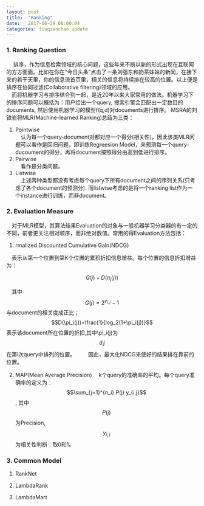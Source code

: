 ```yaml
---
layout: post
title:  "Ranking"
date:   2017-06-29 00:00:04
categories: liuqianchao update
---
```



### 1. Ranking Question

&emsp; 排序，作为信息检索领域的核心问题，这些年来不断以新的形式出现在互联网的方方面面。比如在你在“今日头条”点击了一条刘强东和奶茶妹妹的新闻，在接下来的若干天里，你的信息流首页里，相关的信息将持续排在较高的位置。以上便是排序在协同过滤(Collaborative filtering)领域的应用。   
&emsp;而将机器学习与排序结合到一起，是近20年以来大家常用的做法。机器学习下的排序问题可以概括为：用户给出一个query, 搜索引擎会匹配出一定数目的documents, 然后使用机器学习的模型f(q,d)对documents进行排序。 MSRA的刘铁岩将MLR(Machine-learned Ranking)总结为三类：    
1. Pointwise   
&emsp;认为每一个query-document对都对应一个得分(相关性)，因此该类MLR问题可以看作是回归问题，即训练Regreesion Model，来预测每一个query-ducoument的得分，再将document按照得分由高到低进行排序。   
2. Pairwise   
&emsp;看作是分类问题。    
3. Listwise   
&emsp;上述两种类型都没有考虑每个query下所有document之间的序列关系(只考虑了各个document的预测分). 而listwise考虑的是将一个ranking list作为一个instance进行训练，而非document。

### 2. Evaluation Measure

&emsp;对于MLR模型，其算法结果Evaluation的对象与一般机器学习分类器的有一定的不同，前者更关注相对顺序，而非绝对数值。常用的得Evaluation方法包括：   
1. rmalized Discounted Cumulative Gain(NDCG)   

&emsp;表示从第一个位置到第K个位置的累积折扣信息增益。每个位置的信息折扣增益为：   

$$
G(j)+D(\pi_i(j))
$$

&emsp;其中$$G(j)=2^{y_{i,j}}-1$$与document的相关度成正比；$$D(\pi_i(j))=\frac{1}{log_2(1+\pi_i(j))}$$表示该document所在位置的折扣,其中\pi_i(j)为$$d_ij$$在第i次query中排列的位置。    
&emsp;因此，最大化NDCG来使好的结果排在靠前的位置。

2. MAP(Mean Average Precision)
&emsp;k个query的准确率的平均。每个query准确率的定义为：$$\sum_{j=1}^{n_i} P(j) y_{i,j}$$, 其中$$P(j)$$为Precision, $$y_{i,j}$$为相关性判断：取0和1。



### 3.  Common Model

1. RankNet

2. LambdaRank

3. LambdaMart

